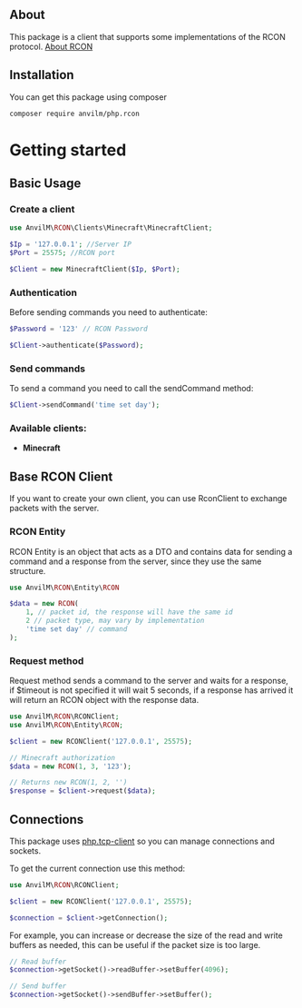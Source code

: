## About
This package is a client that supports some implementations of the RCON protocol.
[About RCON](https://developer.valvesoftware.com/wiki/Source_RCON_Protocol)
## Installation

You can get this package using composer

```bash
composer require anvilm/php.rcon
```

# Getting started

## Basic Usage

### Create a client
```php
use AnvilM\RCON\Clients\Minecraft\MinecraftClient;

$Ip = '127.0.0.1'; //Server IP
$Port = 25575; //RCON port

$Client = new MinecraftClient($Ip, $Port);
```

### Authentication
Before sending commands you need to authenticate:
```php
$Password = '123' // RCON Password

$Client->authenticate($Password);
```

### Send commands
To send a command you need to call the sendCommand method:
```php
$Client->sendCommand('time set day');
```

### Available clients:

- **Minecraft**

## Base RCON Client

If you want to create your own client, you can use RconClient to exchange packets with the server.

### RCON Entity
RCON Entity is an object that acts as a DTO and contains data for sending a command and a response from the server, since they use the same structure.

```php
use AnvilM\RCON\Entity\RCON

$data = new RCON(
    1, // packet id, the response will have the same id
    2 // packet type, may vary by implementation
    'time set day' // command 
);
```

### Request method
Request method sends a command to the server and waits for a response, if $timeout is not specified it will wait 5 seconds, if a response has arrived it will return an RCON object with the response data.
```php
use AnvilM\RCON\RCONClient;
use AnvilM\RCON\Entity\RCON;

$client = new RCONClient('127.0.0.1', 25575);

// Minecraft authorization
$data = new RCON(1, 3, '123');

// Returns new RCON(1, 2, '')
$response = $client->request($data);
```

## Connections
This package uses [php.tcp-client](https://github.com/AnvilM/php.tcp-client) so you can manage connections and sockets.

To get the current connection use this method:
```php
use AnvilM\RCON\RCONClient;

$client = new RCONClient('127.0.0.1', 25575);

$connection = $client->getConnection();
```

For example, you can increase or decrease the size of the read and write buffers as needed, this can be useful if the packet size is too large.
```php
// Read buffer
$connection->getSocket()->readBuffer->setBuffer(4096);

// Send buffer
$connection->getSocket()->sendBuffer->setBuffer();
```
